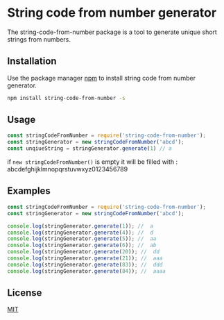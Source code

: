 # String code from number generator

The string-code-from-number package is a tool to generate unique short strings from numbers.

## Installation

Use the package manager [npm](https://www.npmjs.com/get-npm) to install string code from number generator.

```bash
npm install string-code-from-number -s
```

## Usage

```javascript
const stringCodeFromNumber = require('string-code-from-number');
const stringGenerator = new stringCodeFromNumber('abcd');
const unqiueString = stringGenerator.generate(1) // a
```

if `new stringCodeFromNumber()` is empty it will be filled with : abcdefghijklmnopqrstuvwxyz0123456789

## Examples

```javascript
const stringCodeFromNumber = require('string-code-from-number');
const stringGenerator = new stringCodeFromNumber('abcd');

console.log(stringGenerator.generate(1)); //  a
console.log(stringGenerator.generate(4)); //  d
console.log(stringGenerator.generate(5)); //  aa
console.log(stringGenerator.generate(6)); //  ab
console.log(stringGenerator.generate(20)); //  dd
console.log(stringGenerator.generate(21)); //  aaa
console.log(stringGenerator.generate(83)); //  ddd
console.log(stringGenerator.generate(84)); //  aaaa
```


## License
[MIT](https://choosealicense.com/licenses/mit/)